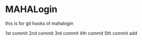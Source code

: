 # MAHALogin
this is for git hooks  of mahalogin

1st commit
2nd commit
3rd commit
4th commit
5th commit
add


